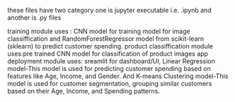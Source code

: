these files have two category one is jupyter executable i.e. .ipynb and another is .py files

training module uses : CNN model for training model for image classiffication and RandomForestRegressor model from scikit-learn (sklearn) to predict customer spending.
product classiffication module uses:pre trained CNN model for classification of product images
app deployment module uses: sreamlit for dashboard/UI, Linear Regression model-This model is used for predicting customer spending based on features like Age, Income, and Gender. And K-means Clustering model-This model is used for customer segmentation, grouping similar customers based on their Age, Income, and Spending patterns.
